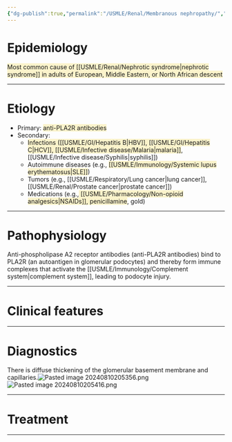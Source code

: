 ```yaml
---
{"dg-publish":true,"permalink":"/USMLE/Renal/Membranous nephropathy/","tags":["t1"]}
---
```


# Epidemiology
<span style="background:rgba(240, 200, 0, 0.2)">Most common cause of [[USMLE/Renal/Nephrotic syndrome\|nephrotic syndrome]] in adults of European, Middle Eastern, or North African descent</span>

---
# Etiology
- Primary: <span style="background:rgba(240, 200, 0, 0.2)">anti-PLA2R antibodies</span>
- Secondary:
	- <span style="background:rgba(240, 200, 0, 0.2)">Infections ([[USMLE/GI/Hepatitis B\|HBV]], [[USMLE/GI/Hepatitis C\|HCV]], [[USMLE/Infective disease/Malaria\|malaria]]</span>, [[USMLE/Infective disease/Syphilis\|syphilis]])
	- Autoimmune diseases (e.g., <span style="background:rgba(240, 200, 0, 0.2)">[[USMLE/Immunology/Systemic lupus erythematosus\|SLE]]</span>)
	- Tumors (e.g., [[USMLE/Respiratory/Lung cancer\|lung cancer]], [[USMLE/Renal/Prostate cancer\|prostate cancer]])
	- Medications (e.g.,<span style="background:rgba(240, 200, 0, 0.2)"> [[USMLE/Pharmacology/Non-opioid analgesics\|NSAIDs]], penicillamine</span>, gold)

---
# Pathophysiology
Anti-phospholipase A2 receptor antibodies (anti-PLA2R antibodies) bind to PLA2R (an autoantigen in glomerular podocytes) and thereby form immune complexes that activate the [[USMLE/Immunology/Complement system\|complement system]], leading to podocyte injury.

---
# Clinical features


---
# Diagnostics
There is diffuse thickening of the glomerular basement membrane and capillaries.![Pasted image 20240810205356.png](/img/user/appendix/Pasted%20image%2020240810205356.png)![Pasted image 20240810205416.png](/img/user/appendix/Pasted%20image%2020240810205416.png)

---
# Treatment


---
